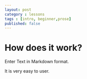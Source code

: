```yaml
---
layout: post
category : lessons
tags : [intro, beginner,prose]
published: false
---
```

# How does it work?

Enter Text in Markdown format.

It is very easy to user.